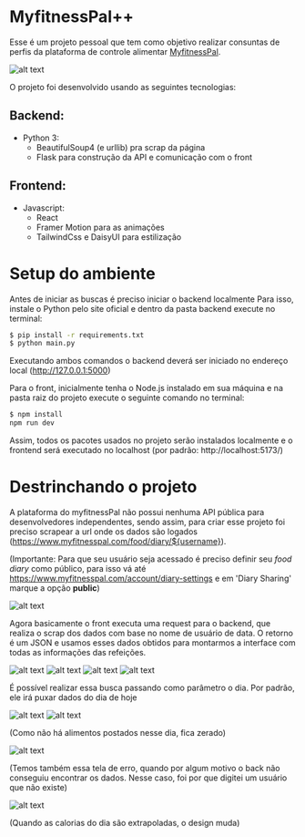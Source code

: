 # MyfitnessPal++

Esse é um projeto pessoal que tem como objetivo realizar consuntas de perfis da plataforma de controle alimentar [MyfitnessPal](https://www.myfitnesspal.com/).

![alt text](image.png)

O projeto foi desenvolvido usando as seguintes tecnologias:

## Backend:

- Python 3:
  - BeautifulSoup4 (e urllib) pra scrap da página
  - Flask para construção da API e comunicação com o front

## Frontend:

- Javascript:
  - React
  - Framer Motion para as animações
  - TailwindCss e DaisyUI para estilização

# Setup do ambiente

Antes de iniciar as buscas é preciso iniciar o backend localmente Para isso, instale o Python pelo site oficial e dentro da pasta backend execute no terminal:

```bash
$ pip install -r requirements.txt
$ python main.py
```

Executando ambos comandos o backend deverá ser iniciado no endereço local (http://127.0.0.1:5000)

Para o front, inicialmente tenha o Node.js instalado em sua máquina e na pasta raiz do projeto execute o seguinte comando no terminal:

```bash
$ npm install
npm run dev
```

Assim, todos os pacotes usados no projeto serão instalados localmente e o frontend será executado no localhost (por padrão: http://localhost:5173/)

# Destrinchando o projeto

A plataforma do myfitnessPal não possui nenhuma API pública para desenvolvedores independentes, sendo assim, para criar esse projeto foi preciso scrapear a url onde os dados são logados (https://www.myfitnesspal.com/food/diary/${username}).

(Importante: Para que seu usuário seja acessado é preciso definir seu _food diary_ como público, para isso vá até https://www.myfitnesspal.com/account/diary-settings e em 'Diary Sharing' marque a opção **public**)

![alt text](image-1.png)

Agora basicamente o front executa uma request para o backend, que realiza o scrap dos dados com base no nome de usuário de data. O retorno é um JSON e usamos esses dados obtidos para montarmos a interface com todas as informações das refeições.

![alt text](image-3.png)
![alt text](image-4.png)
![alt text](image-6.png)
![alt text](image-5.png)

É possível realizar essa busca passando como parâmetro o dia. Por padrão, ele irá puxar dados do dia de hoje

![alt text](image-8.png)
![alt text](image-9.png)

(Como não há alimentos postados nesse dia, fica zerado)

![alt text](image-10.png)

(Temos também essa tela de erro, quando por algum motivo o back não conseguiu encontrar os dados. Nesse caso, foi por que digitei um usuário que não existe)

![alt text](image-11.png)

(Quando as calorias do dia são extrapoladas, o design muda)
